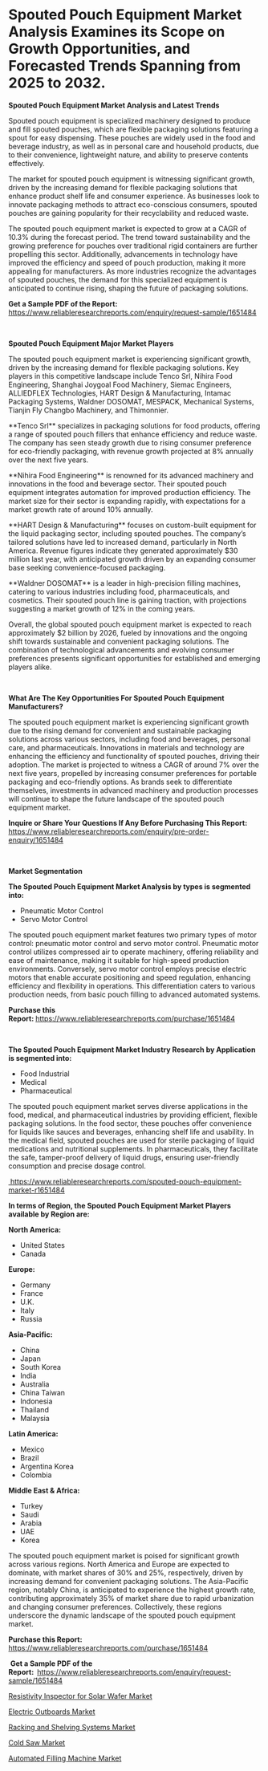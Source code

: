 <p><h1>Spouted Pouch Equipment Market Analysis Examines its Scope on Growth Opportunities, and Forecasted Trends Spanning from 2025 to 2032.</h1></p><p><strong>Spouted Pouch Equipment Market Analysis and Latest Trends</strong></p>
<p><p>Spouted pouch equipment is specialized machinery designed to produce and fill spouted pouches, which are flexible packaging solutions featuring a spout for easy dispensing. These pouches are widely used in the food and beverage industry, as well as in personal care and household products, due to their convenience, lightweight nature, and ability to preserve contents effectively. </p><p>The market for spouted pouch equipment is witnessing significant growth, driven by the increasing demand for flexible packaging solutions that enhance product shelf life and consumer experience. As businesses look to innovate packaging methods to attract eco-conscious consumers, spouted pouches are gaining popularity for their recyclability and reduced waste. </p><p>The spouted pouch equipment market is expected to grow at a CAGR of 10.3% during the forecast period. The trend toward sustainability and the growing preference for pouches over traditional rigid containers are further propelling this sector. Additionally, advancements in technology have improved the efficiency and speed of pouch production, making it more appealing for manufacturers. As more industries recognize the advantages of spouted pouches, the demand for this specialized equipment is anticipated to continue rising, shaping the future of packaging solutions.</p></p>
<p><strong>Get a Sample PDF of the Report:&nbsp;</strong> <a href="https://www.reliableresearchreports.com/enquiry/request-sample/1651484?utm_campaign=2771&utm_medium=2&utm_source=Github&utm_content=ia&utm_term=23032025&utm_id=spouted-pouch-equipment">https://www.reliableresearchreports.com/enquiry/request-sample/1651484</a></p>
<p>&nbsp;</p>
<p><strong>Spouted Pouch Equipment Major Market Players</strong></p>
<p><p>The spouted pouch equipment market is experiencing significant growth, driven by the increasing demand for flexible packaging solutions. Key players in this competitive landscape include Tenco Srl, Nihira Food Engineering, Shanghai Joygoal Food Machinery, Siemac Engineers, ALLIEDFLEX Technologies, HART Design & Manufacturing, Intamac Packaging Systems, Waldner DOSOMAT, MESPACK, Mechanical Systems, Tianjin Fly Changbo Machinery, and Thimonnier.</p><p>**Tenco Srl** specializes in packaging solutions for food products, offering a range of spouted pouch fillers that enhance efficiency and reduce waste. The company has seen steady growth due to rising consumer preference for eco-friendly packaging, with revenue growth projected at 8% annually over the next five years.</p><p>**Nihira Food Engineering** is renowned for its advanced machinery and innovations in the food and beverage sector. Their spouted pouch equipment integrates automation for improved production efficiency. The market size for their sector is expanding rapidly, with expectations for a market growth rate of around 10% annually.</p><p>**HART Design & Manufacturing** focuses on custom-built equipment for the liquid packaging sector, including spouted pouches. The company’s tailored solutions have led to increased demand, particularly in North America. Revenue figures indicate they generated approximately $30 million last year, with anticipated growth driven by an expanding consumer base seeking convenience-focused packaging.</p><p>**Waldner DOSOMAT** is a leader in high-precision filling machines, catering to various industries including food, pharmaceuticals, and cosmetics. Their spouted pouch line is gaining traction, with projections suggesting a market growth of 12% in the coming years.</p><p>Overall, the global spouted pouch equipment market is expected to reach approximately $2 billion by 2026, fueled by innovations and the ongoing shift towards sustainable and convenient packaging solutions. The combination of technological advancements and evolving consumer preferences presents significant opportunities for established and emerging players alike.</p></p>
<p>&nbsp;</p>
<p><strong>What Are The Key Opportunities For Spouted Pouch Equipment Manufacturers?</strong></p>
<p><p>The spouted pouch equipment market is experiencing significant growth due to the rising demand for convenient and sustainable packaging solutions across various sectors, including food and beverages, personal care, and pharmaceuticals. Innovations in materials and technology are enhancing the efficiency and functionality of spouted pouches, driving their adoption. The market is projected to witness a CAGR of around 7% over the next five years, propelled by increasing consumer preferences for portable packaging and eco-friendly options. As brands seek to differentiate themselves, investments in advanced machinery and production processes will continue to shape the future landscape of the spouted pouch equipment market.</p></p>
<p><strong>Inquire or Share Your Questions If Any Before Purchasing This Report:</strong> <a href="https://www.reliableresearchreports.com/enquiry/pre-order-enquiry/1651484?utm_campaign=2771&utm_medium=2&utm_source=Github&utm_content=ia&utm_term=23032025&utm_id=spouted-pouch-equipment">https://www.reliableresearchreports.com/enquiry/pre-order-enquiry/1651484</a></p>
<p>&nbsp;</p>
<p><strong>Market Segmentation</strong></p>
<p><strong>The Spouted Pouch Equipment Market Analysis by types is segmented into:</strong></p>
<p><ul><li>Pneumatic Motor Control</li><li>Servo Motor Control</li></ul></p>
<p><p>The spouted pouch equipment market features two primary types of motor control: pneumatic motor control and servo motor control. Pneumatic motor control utilizes compressed air to operate machinery, offering reliability and ease of maintenance, making it suitable for high-speed production environments. Conversely, servo motor control employs precise electric motors that enable accurate positioning and speed regulation, enhancing efficiency and flexibility in operations. This differentiation caters to various production needs, from basic pouch filling to advanced automated systems.</p></p>
<p><strong>Purchase this Report:&nbsp;</strong><a href="https://www.reliableresearchreports.com/purchase/1651484?utm_campaign=2771&utm_medium=2&utm_source=Github&utm_content=ia&utm_term=23032025&utm_id=spouted-pouch-equipment">https://www.reliableresearchreports.com/purchase/1651484</a></p>
<p>&nbsp;</p>
<p><strong>The Spouted Pouch Equipment Market Industry Research by Application is segmented into:</strong></p>
<p><ul><li>Food Industrial</li><li>Medical</li><li>Pharmaceutical</li></ul></p>
<p><p>The spouted pouch equipment market serves diverse applications in the food, medical, and pharmaceutical industries by providing efficient, flexible packaging solutions. In the food sector, these pouches offer convenience for liquids like sauces and beverages, enhancing shelf life and usability. In the medical field, spouted pouches are used for sterile packaging of liquid medications and nutritional supplements. In pharmaceuticals, they facilitate the safe, tamper-proof delivery of liquid drugs, ensuring user-friendly consumption and precise dosage control.</p></p>
<p><a href="https://www.reliableresearchreports.com/spouted-pouch-equipment-market-r1651484?utm_campaign=2771&utm_medium=2&utm_source=Github&utm_content=ia&utm_term=23032025&utm_id=spouted-pouch-equipment">&nbsp;https://www.reliableresearchreports.com/spouted-pouch-equipment-market-r1651484</a></p>
<p><strong>In terms of Region, the Spouted Pouch Equipment Market Players available by Region are:</strong></p>
<p>
    <p> <strong> North America: </strong>
        <ul>
            <li>United States</li>
            <li>Canada</li>
        </ul>
        </p> 
    <p> <strong> Europe: </strong>
        <ul>
            <li>Germany</li>
            <li>France</li>
            <li>U.K.</li>
            <li>Italy</li>
            <li>Russia</li>
        </ul>
        </p> 
    <p> <strong> Asia-Pacific: </strong>
        <ul>
            <li>China</li>
            <li>Japan</li>
            <li>South Korea</li>
            <li>India</li>
            <li>Australia</li>
            <li>China Taiwan</li>
            <li>Indonesia</li>
            <li>Thailand</li>
            <li>Malaysia</li>
        </ul>
        </p> 
    <p> <strong> Latin America: </strong>
        <ul>
            <li>Mexico</li>
            <li>Brazil</li>
            <li>Argentina Korea</li>
            <li>Colombia</li>
        </ul>
        </p> 
    <p> <strong> Middle East & Africa: </strong>
        <ul>
            <li>Turkey</li>
            <li>Saudi</li>
            <li>Arabia</li>
            <li>UAE</li>
            <li>Korea</li>
        </ul>
    </p>
    </p>
<p><p>The spouted pouch equipment market is poised for significant growth across various regions. North America and Europe are expected to dominate, with market shares of 30% and 25%, respectively, driven by increasing demand for convenient packaging solutions. The Asia-Pacific region, notably China, is anticipated to experience the highest growth rate, contributing approximately 35% of market share due to rapid urbanization and changing consumer preferences. Collectively, these regions underscore the dynamic landscape of the spouted pouch equipment market.</p></p>
<p><strong>Purchase this Report: </strong><a href="https://www.reliableresearchreports.com/purchase/1651484?utm_campaign=2771&utm_medium=2&utm_source=Github&utm_content=ia&utm_term=23032025&utm_id=spouted-pouch-equipment">https://www.reliableresearchreports.com/purchase/1651484</a></p>
<p>&nbsp;<strong>Get a Sample PDF of the Report:&nbsp;&nbsp;</strong><a href="https://www.reliableresearchreports.com/enquiry/request-sample/1651484?utm_campaign=2771&utm_medium=2&utm_source=Github&utm_content=ia&utm_term=23032025&utm_id=spouted-pouch-equipment">https://www.reliableresearchreports.com/enquiry/request-sample/1651484</a></p>
<p><strong></strong></p>
<p><p><a href="https://github.com/aidelndasse/Market-Research-Report-List-1/blob/main/resistivity-inspector-for-solar-wafer-market.md?utm_campaign=2771&utm_medium=2&utm_source=Github&utm_content=ia&utm_term=23032025&utm_id=spouted-pouch-equipment">Resistivity Inspector for Solar Wafer Market</a></p><p><a href="https://www.linkedin.com/pulse/global-electric-outboards-nexus-sector-confluences-regional-avi5c?utm_campaign=2771&utm_medium=2&utm_source=Github&utm_content=ia&utm_term=23032025&utm_id=spouted-pouch-equipment">Electric Outboards Market</a></p><p><a href="https://www.linkedin.com/pulse/racking-shelving-systems-market-size-estimated-grow-pcfkc?utm_campaign=2771&utm_medium=2&utm_source=Github&utm_content=ia&utm_term=23032025&utm_id=spouted-pouch-equipment">Racking and Shelving Systems Market</a></p><p><a href="https://www.linkedin.com/pulse/future-cold-saw-market-revenue-worth-cagr-105-from-2025-jff3c?utm_campaign=2771&utm_medium=2&utm_source=Github&utm_content=ia&utm_term=23032025&utm_id=spouted-pouch-equipment">Cold Saw Market</a></p><p><a href="https://www.linkedin.com/pulse/automated-filling-machine-market-analysis-witch-focus-key-xj9sf?utm_campaign=2771&utm_medium=2&utm_source=Github&utm_content=ia&utm_term=23032025&utm_id=spouted-pouch-equipment">Automated Filling Machine Market</a></p></p>